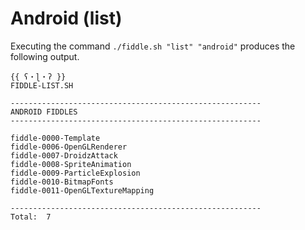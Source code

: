 Android (list)
======

Executing the command `./fiddle.sh "list" "android"` produces the following output.

    {{ ʕ・ɭ・ʔ }}
    FIDDLE-LIST.SH
    
    --------------------------------------------------------
    ANDROID FIDDLES
    --------------------------------------------------------
    
    fiddle-0000-Template
    fiddle-0006-OpenGLRenderer
    fiddle-0007-DroidzAttack
    fiddle-0008-SpriteAnimation
    fiddle-0009-ParticleExplosion
    fiddle-0010-BitmapFonts
    fiddle-0011-OpenGLTextureMapping
    
    --------------------------------------------------------
    Total:  7
